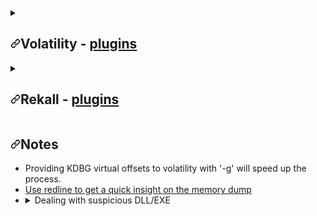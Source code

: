 <details>
	<summary>
		<h2 dir="auto"><a id="user-content-volatility---plugins" class="anchor" aria-hidden="true" href="#volatility---plugins"><svg class="octicon octicon-link" viewBox="0 0 16 16" version="1.1" width="16" height="16" aria-hidden="true"><path fill-rule="evenodd" d="M7.775 3.275a.75.75 0 001.06 1.06l1.25-1.25a2 2 0 112.83 2.83l-2.5 2.5a2 2 0 01-2.83 0 .75.75 0 00-1.06 1.06 3.5 3.5 0 004.95 0l2.5-2.5a3.5 3.5 0 00-4.95-4.95l-1.25 1.25zm-4.69 9.64a2 2 0 010-2.83l2.5-2.5a2 2 0 012.83 0 .75.75 0 001.06-1.06 3.5 3.5 0 00-4.95 0l-2.5 2.5a3.5 3.5 0 004.95 4.95l1.25-1.25a.75.75 0 00-1.06-1.06l-1.25 1.25a2 2 0 01-2.83 0z"></path></svg></a>Volatility - <a href="https://github.com/volatilityfoundation/volatility/wiki/Command-Reference">plugins</a></h2></summary>
	<ul dir="auto">
		<li>
			<details>
				<summary><a href="https://github.com/volatilityfoundation/volatility/wiki/Command-Reference#verinfo">verinfo - display the version information embedded in PE files</a></summary>
				<ul dir="auto">
					<li> Important Parameters
						<ul dir="auto">
							<li>-o <code>offset of module to dump version info from</code></li>
							<li>-r <code>regex to dump info from</code></li>
							<li>-i <code>ignore case in regex</code></li>
						</ul>
					</li>
					<li> Investigative Notes
						<ul dir="auto">
							<li>Used to examine process memory allocations</li>
							<li>Can help locate injected code, including executable code not in the loaded modules list</li>
						</ul>
					</li>
				</ul>
			</details>
		</li>
		<li>
			<details>
				<summary><a href="https://github.com/volatilityfoundation/volatility/wiki/Command-Reference#dlldump">dlldump - Extract a DLL from a memory image</a></summary>
				<ul dir="auto">
					<li> Important Parameters
						<ul dir="auto">
							<li>-p <code>PID to dump DLLs from</code></li>
							<li>-D <code>Dump directory</code></li>
							<li>-u <code>Suppress safety checks</code></li>
							<li>-r <code>Regex for DLLs to match</code></li>
							<li>-i <code>Make the regex case insensitive</code></li>
							<li>-o <code>Offset (dump DLLs with this physical offset)</code></li>
							<li>-b <code>Offset (dump DLL with this virtual base address)</code></li>
						</ul>
					</li>
					<li> Investigative Notes
						<ul dir="auto">
							<li>Filter carefully to reduce output</li>
						</ul>
					</li>
				</ul>
			</details>
		</li>
	</ul>
</details>
<details>
	<summary>
		<h2 dir="auto"><a id="user-content-rekall" class="anchor" aria-hidden="true" href="#rekall"><svg class="octicon octicon-link" viewBox="0 0 16 16" version="1.1" width="16" height="16" aria-hidden="true"><path fill-rule="evenodd" d="M7.775 3.275a.75.75 0 001.06 1.06l1.25-1.25a2 2 0 112.83 2.83l-2.5 2.5a2 2 0 01-2.83 0 .75.75 0 00-1.06 1.06 3.5 3.5 0 004.95 0l2.5-2.5a3.5 3.5 0 00-4.95-4.95l-1.25 1.25zm-4.69 9.64a2 2 0 010-2.83l2.5-2.5a2 2 0 012.83 0 .75.75 0 001.06-1.06 3.5 3.5 0 00-4.95 0l-2.5 2.5a3.5 3.5 0 004.95 4.95l1.25-1.25a.75.75 0 00-1.06-1.06l-1.25 1.25a2 2 0 01-2.83 0z"></path></svg></a>Rekall - <a href="https://rekall.readthedocs.io/en/latest/plugins.html" rel="nofollow">plugins</a></h2></summary>
	<ul dir="auto">
		<li>
			<details>
				<summary><a href="https://rekall.readthedocs.io/en/latest/plugins.html#peinfo-peinfo" rel="nofollow">peinfo - Print information about a PE binary.</a></summary>
				<ul dir="auto">
					<li> Investigative Notes
						<ul dir="auto">
							<li>Can be used for preliminary capability analysis on memory-mapped or disk files</li>
						</ul>
					</li>
				</ul>
			</details>
		</li>
	</ul>
</details>
<h2 dir="auto"><a id="user-content-notes" class="anchor" aria-hidden="true" href="#notes"><svg class="octicon octicon-link" viewBox="0 0 16 16" version="1.1" width="16" height="16" aria-hidden="true"><path fill-rule="evenodd" d="M7.775 3.275a.75.75 0 001.06 1.06l1.25-1.25a2 2 0 112.83 2.83l-2.5 2.5a2 2 0 01-2.83 0 .75.75 0 00-1.06 1.06 3.5 3.5 0 004.95 0l2.5-2.5a3.5 3.5 0 00-4.95-4.95l-1.25 1.25zm-4.69 9.64a2 2 0 010-2.83l2.5-2.5a2 2 0 012.83 0 .75.75 0 001.06-1.06 3.5 3.5 0 00-4.95 0l-2.5 2.5a3.5 3.5 0 004.95 4.95l1.25-1.25a.75.75 0 00-1.06-1.06l-1.25 1.25a2 2 0 01-2.83 0z"></path></svg></a>Notes</h2>
<ul dir="auto">
	<li>Providing KDBG virtual offsets to volatility with '-g' will speed up the process.</li>
	<li><a href="https://www.fireeye.com/content/dam/fireeye-www/services/freeware/ug-redline.pdf" rel="nofollow">Use redline to get a quick insight on the memory dump</a></li>
	<li>
		<details>
			<summary>Dealing with suspicious DLL/EXE</summary>
			<ul dir="auto">
				<li>Dump DLL/EXE</li>
				<li>Use strings to look for Indicators of Packing and Persistence</li>
				<li>Submit DLL/EXE to online services as VirusTotal</li>
			</ul>
		</details>
	</li>
</ul>
